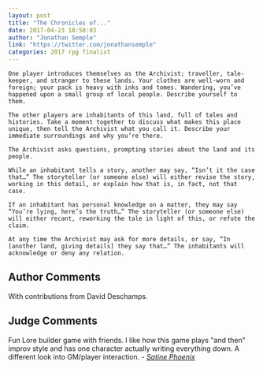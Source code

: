 ```yaml
---
layout: post
title: "The Chronicles of..."
date: 2017-04-23 18:50:03
author: "Jonathan Semple"
link: "https://twitter.com/jonathansemple"
categories: 2017 rpg finalist
---
```

```
One player introduces themselves as the Archivist; traveller, tale-keeper, and stranger to these lands. Your clothes are well-worn and foreign; your pack is heavy with inks and tomes. Wandering, you’ve happened upon a small group of local people. Describe yourself to them.

The other players are inhabitants of this land, full of tales and histories. Take a moment together to discuss what makes this place unique, then tell the Archivist what you call it. Describe your immediate surroundings and why you’re there.

The Archivist asks questions, prompting stories about the land and its people.

While an inhabitant tells a story, another may say, “Isn’t it the case that…” The storyteller (or someone else) will either revise the story, working in this detail, or explain how that is, in fact, not that case.

If an inhabitant has personal knowledge on a matter, they may say “You’re lying, here’s the truth…” The storyteller (or someone else) will either recant, reworking the tale in light of this, or refute the claim.

At any time the Archivist may ask for more details, or say, “In [another land, giving details] they say that…” The inhabitants will acknowledge or deny any relation.
```
## Author Comments 

With contributions from David Deschamps.

## Judge Comments

Fun Lore builder game with friends. I like how this game plays "and then" improv style and has one character actually writing everything down. A different look into GM/player interaction. - [*Satine Phoenix*]({{site.baseurl}}/judges)
